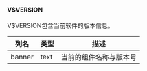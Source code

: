 #### V$VERSION

V$VERSION包含当前软件的版本信息。

| 列名   | 类型 | 描述                   |
| ------ | ---- | ---------------------- |
| banner | text | 当前的组件名称与版本号 |
